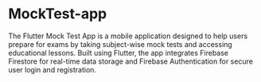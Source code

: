 # MockTest-app
The Flutter Mock Test App is a mobile application designed to help users prepare for exams by taking subject-wise mock tests and accessing educational lessons. Built using Flutter, the app integrates Firebase Firestore for real-time data storage and Firebase Authentication for secure user login and registration.
